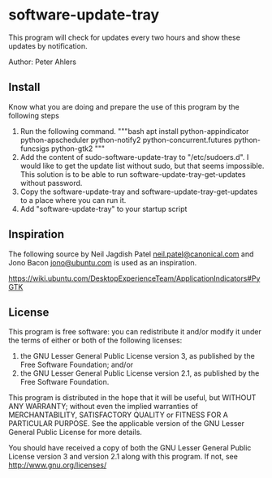 # software-update-tray
This program will check for updates every two hours and show these updates by notification.

Author: Peter Ahlers

## Install
Know what you are doing and prepare the use of this program by the following steps

1) Run the following command.
"""bash
apt install python-appindicator python-apscheduler python-notify2
  python-concurrent.futures python-funcsigs python-gtk2
"""
2) Add the content of sudo-software-update-tray to "/etc/sudoers.d". I would like to get the update list without sudo,
   but that seems impossible. This solution is to be able to run software-update-tray-get-updates without password.
3) Copy the software-update-tray and software-update-tray-get-updates to a place where you can run it.
4) Add "software-update-tray" to your startup script


## Inspiration
The following source by Neil Jagdish Patel <neil.patel@canonical.com> and Jono Bacon <jono@ubuntu.com> is used as an
inspiration.

https://wiki.ubuntu.com/DesktopExperienceTeam/ApplicationIndicators#PyGTK


## License
This program is free software: you can redistribute it and/or modify it
under the terms of either or both of the following licenses:

1) the GNU Lesser General Public License version 3, as published by the
Free Software Foundation; and/or
2) the GNU Lesser General Public License version 2.1, as published by
the Free Software Foundation.

This program is distributed in the hope that it will be useful, but
WITHOUT ANY WARRANTY; without even the implied warranties of
MERCHANTABILITY, SATISFACTORY QUALITY or FITNESS FOR A PARTICULAR
PURPOSE.  See the applicable version of the GNU Lesser General Public
License for more details.

You should have received a copy of both the GNU Lesser General Public
License version 3 and version 2.1 along with this program.  If not, see
<http://www.gnu.org/licenses/>
